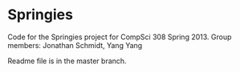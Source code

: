 Springies
=========
Code for the Springies project for CompSci 308 Spring 2013.
Group members: Jonathan Schmidt, Yang Yang

Readme file is in the master branch.
